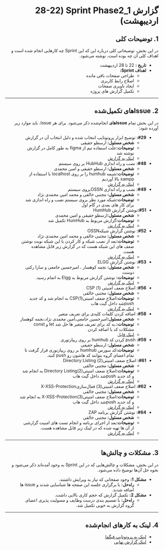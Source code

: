 <div dir="rtl" align="right">

# گزارش Sprint Phase2_1 (28-22 اردیبهشت)

## 1. توضیحات کلی
در این بخش، توضیحاتی کلی درباره این که این Sprint چه کارهایی انجام شده است و اهداف کلی آن چه بوده است، نوشته می‌شود.

- **تاریخ‌ :** 22 تا 28 اردیبهشت
- **اهداف Sprint:**
  - طراحی صفحات باقی مانده
  - اصلاح رابط کاربری
  - ایجاد ناوبری صفحات
  - تکمیل گزارش های پروژه

---

## <h2 dir="rtl"> 2. Issue‌های تکمیل‌شده </h2>
در این بخش تمام **Issue‌های** انجام‌شده ذکر می‌شود. برای هر Issue، باید موارد زیر آورده شود:

<ul dir="rtl">
    <li><strong>#29:</strong>  توضیح ابزار پروتوتایپ انتخاب شده و دلیل انتخاب آن در گزارش
      <ul>
        <li><strong>شخص مسئول:</strong> ارسطو حقیقی </li>
        <li><strong>توضیحات:</strong>علت استفاده تیم از figma به طور کامل در گزارش نوشته شد</li>
        <li><a href="https://docs.google.com/document/d/16yNkjdHMuNY2Qr_G1Uqiz4pqbTHJamUH/edit#heading=h.ymeqgotjk9kq">لینک به گزارش</a></li>
      </ul>
    </li>
  <li><strong>#48:</strong> نصب و راه اندازی HubHub بر روی سیستم
      <ul>
        <li><strong>شخص مسئول:</strong> ارسطو حقیقی و امین محمدی </li>
        <li><strong>توضیحات:</strong>شبمه humhub را بر روی localhost با استفاده از xampp بالا آوردیم</li>
        <li><a href="https://docs.google.com/document/d/1xRuuLZ43L70GVHqMWgnBheStKZDAig198H88E11R7l4/edit?tab=t.0#heading=h.qujaotwok94x">لینک به گزارش</a></li>
      </ul>
    </li>
    <li><strong>#49:</strong> نصب و راه اندازی OSSNبروی سیستم
      <ul>
        <li><strong>شخص مسئول:</strong> مجتبی خالقی و محمد امین محمدی نژاد </li>
        <li><strong>توضیحات:</strong>شبکه مورد نظر بروی سیستم نصب و راه اندازی شد برای کار های بعدی در گام اول</li>
      </ul>
    </li>
  <li><strong>#51:</strong>نوشتن گزارش HumHub
      <ul>
        <li><strong>شخص مسئول:</strong>ارسطو حقیقی و امین محمدی </li>
        <li><strong>توضیحات:</strong>گزارش مربوط به HumHub تکمیل شد</li>
        <li><a href="https://docs.google.com/document/d/1xRuuLZ43L70GVHqMWgnBheStKZDAig198H88E11R7l4/edit?usp=sharing">لینک به گزارش</a></li>
      </ul>
    </li>
    <li><strong>#52:</strong>  نوشتن گزارش شبکهOSSN
      <ul>
        <li><strong>شخص مسئول:</strong> مجتبی خالقی و محمد امین محمدی نژاد </li>
        <li><strong>توضیحات:</strong>بعد از نصب شبکه و کار کردن با این شبکه نوبت نوشتن ضعف های این شبکه هست که در گزارش زیر قابل مشاهده هست.</li>
        <li><a href="https://docs.google.com/document/d/1Lh_QlUkQp9fxmCm0t5eNy_XFsBVeq9HSWR6brVR2Fa0/edit?usp=sharing">لینک به گزارش</a></li>
      </ul>
    </li>

<li><strong>#53:</strong> نوشتن گزارش ELGG
      <ul>
        <li><strong>شخص مسئول:</strong> نجمه کوهسار ، امیرحسین جامعی و سارا رکنی دوست </li>
        <li><strong>توضیحات:</strong> نوشتن گزارش مربوط به Elgg به اتمام رسید.</li>
        <li><a href="https://docs.google.com/document/d/14731TbVqnnDwIkQHrnX_vHs31KDP6xGO9H3k1H3iTTw/edit?usp=sharing">لینک به گزارش</a></li>
      </ul>
    </li>
      <li><strong>#56:</strong>  اصلاح ضعف امنیتی (1) CSP
      <ul>
        <li><strong>شخص مسئول:</strong> مجتبی خالقی </li>
        <li><strong>توضیحات:</strong>اصلاح ضعف امنیتی(1)CSP به انجام شد و کد جدید pushشد داخل گیت هاب</li>
        <li><a href="https://docs.google.com/document/d/1bH_1d7q0jLb8-1bDAwN_ZF7heMJ7vRzvMG-HgNOtYKU/edit?usp=sharing">لینک به گزارش</a></li>
      </ul>
    </li>
     <li><strong>#58:</strong>  اضافه کردن کلمات کلیدی برای تعریف متغیر
  <ul>
    <li><strong>شخص مسئول:</strong>امیرحسین جامعی،امین محمدی نژاد،نجمه کوهسار</li>
    <li><strong>توضیحات:</strong>.به کد برای تعریف متغیر ها حل شد let و const مشکلات کد با اضافه کردن  </li>
    <li><a href="https://github.com/arastoo83/7Gun/blob/main/humhub/protected/humhub/modules/tour/resources/js/bootstrap-tourist.js">لینک فایل</a></li>
  </ul>
</li>
<li><strong>#59:</strong> push کردن کد humhub بر روی ریپازتوری
      <ul>
        <li><strong>شخص مسئول:</strong> ارسطو حقیقی </li>
        <li><strong>توضیحات:</strong>کد سورس humhub بر روی ریپازتوری قرار گرفت تا تمام اعضای گروه بتوانند کد هاشون رو push کنند.</li>
      </ul>
    </li>
      <li><strong>#61:</strong>  اصلاح ضعف امنیتی(2) Directory Listing
      <ul>
        <li><strong>شخص مسئول:</strong> مجتبی خالقی</li>
        <li><strong>توضیحات:</strong>اصلاح ضعف امنیتی(2)Directory Listing به انجام شد و کد جدید pushشد داخل گیت هاب</li>
        <li><a href="https://docs.google.com/document/d/1bH_1d7q0jLb8-1bDAwN_ZF7heMJ7vRzvMG-HgNOtYKU/edit?usp=sharing">لینک به گزارش</a></li>
      </ul>
    </li>
      <li><strong>#62:</strong>  اصلاح ضعف امنیتی(3) فعال‌سازیX-XSS-Protection
      <ul>
        <li><strong>شخص مسئول:</strong> مجتبی خالقی </li>
        <li><strong>توضیحات:</strong>اصلاح ضعف امنیتی(3)X-XSS-Protection به انجام شد و کد جدید pushشد داخل گیت هاب</li>
        <li><a href="https://docs.google.com/document/d/1bH_1d7q0jLb8-1bDAwN_ZF7heMJ7vRzvMG-HgNOtYKU/edit?usp=sharing">لینک به گزارش</a></li>
      </ul>
    </li>
        <li><strong>#64:</strong>  نوشتن گزارش برنامه ZAP
      <ul>
        <li><strong>شخص مسئول:</strong> مجتبی خالقی </li>
        <li><strong>توضیحات:</strong>بعد از اجرای برنامه و انجام تست های امنیت گزارشی از آن ها تهیه شده که در لینک زیر قابل مشاهده هست.</li>
        <li><a href="https://docs.google.com/document/d/1bH_1d7q0jLb8-1bDAwN_ZF7heMJ7vRzvMG-HgNOtYKU/edit?usp=sharing">لینک به گزارش</a></li>
      </ul>
    </li>
</ul>

---

## 3. مشکلات و چالش‌ها
در این بخش، مشکلات و چالش‌هایی که در این Sprint به وجود آمده‌اند ذکر می‌شود و نحوه حل آن‌ها توضیح داده می‌شود.

- **مشکل 1:** وجود صفحاتی که نیاز به ویرایش داشتند.
  - **راه‌حل:** با برگزاری جلسه این صفحه ها شناسایی شدند و issue ها اضافه شدند.
- **مشکل 2:** تکمیل گزارش که حجم کاری بالایی داشت.
  - **راه‌حل:** با تفسیم بندی درست وظایف و مسولیت پذیری اعضای گروه گزارش به خوبی تکمیل شد.




---

## 4. لینک به کارهای انجام‌شده
- [لینک به پروتوتایپ فیگما](https://www.figma.com/design/W1udGOCI5g6WOiMc4S9GMT/Social-Network---7gun?node-id=0-1&p=f&t=8CMGot1cSL8SzlAj-0)
- [لینک گزارش نهایی](https://docs.google.com/document/d/16yNkjdHMuNY2Qr_G1Uqiz4pqbTHJamUH/edit)

</div>

